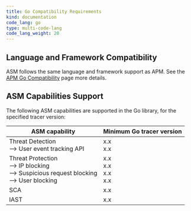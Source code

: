 ```yaml
---
title: Go Compatibility Requirements 
kind: documentation
code_lang: go
type: multi-code-lang
code_lang_weight: 20
---
```


## Language and Framework Compatibility

ASM follows the same language and framework support as APM. See the [APM Go Compatibility][1] page more details. 

## ASM Capabilities Support

The following ASM capabilities are supported in the Go library, for the specified tracer version:

| ASM capability                   | Minimum Go tracer version |
| -------------------------------- | ----------------------------|
| Threat Detection <br/> --> User event tracking API  | x.x <br/>x.x   |
| Threat Protection <br/> --> IP blocking <br/> --> Suspicious request blocking <br> --> User blocking   | x.x<br/>x.x<br/>x.x<br/>x.x     |
| SCA   | x.x      |
| IAST    | x.x    |


[1]: /tracing/trace_collection/compatibility/go/
